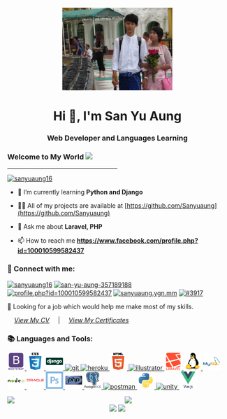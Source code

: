 <pre align="center">
<img src="https://github.com/Sanyuaung/Sanyuaung/blob/main/IMG_2004.JPG" alt="WordCloud" width="50%">
</pre> 
<h1 align="center">Hi 👋, I'm San Yu Aung</h1>
<h3 align="center">Web Developer and Languages Learning</h3>

### Welcome to My World <img src="https://github.com/TheDudeThatCode/TheDudeThatCode/blob/master/Assets/Earth.gif" width="24px">

<hr style="width:50%;text-align:left;margin-left:0">

<p align="left"> <a href="https://twitter.com/sanyuaung16" target="blank"><img src="https://img.shields.io/twitter/follow/sanyuaung16?logo=twitter&style=for-the-badge" alt="sanyuaung16" /></a> </p>

- 🌱 I’m currently learning **Python and Django**

- 👨‍💻 All of my projects are available at [https://github.com/Sanyuaung](https://github.com/Sanyuaung)

- 💬 Ask me about **Laravel, PHP**

- 📫 How to reach me **https://www.facebook.com/profile.php?id=100010599582437**

<h3 align="left">🤝 Connect with me:</h3>
<p align="left">
<a href="https://twitter.com/sanyuaung16" target="blank"><img align="center" src="https://raw.githubusercontent.com/rahuldkjain/github-profile-readme-generator/master/src/images/icons/Social/twitter.svg" alt="sanyuaung16" height="30" width="40" /></a>
<a href="https://linkedin.com/in/san-yu-aung-357189188" target="blank"><img align="center" src="https://raw.githubusercontent.com/rahuldkjain/github-profile-readme-generator/master/src/images/icons/Social/linked-in-alt.svg" alt="san-yu-aung-357189188" height="30" width="40" /></a>
<a href="https://fb.com/profile.php?id=100010599582437" target="blank"><img align="center" src="https://raw.githubusercontent.com/rahuldkjain/github-profile-readme-generator/master/src/images/icons/Social/facebook.svg" alt="profile.php?id=100010599582437" height="30" width="40" /></a>
<a href="https://instagram.com/sanyuaung.ygn.mm" target="blank"><img align="center" src="https://raw.githubusercontent.com/rahuldkjain/github-profile-readme-generator/master/src/images/icons/Social/instagram.svg" alt="sanyuaung.ygn.mm" height="30" width="40" /></a>
<a href="https://discord.gg/#3917" target="blank"><img align="center" src="https://raw.githubusercontent.com/rahuldkjain/github-profile-readme-generator/master/src/images/icons/Social/discord.svg" alt="#3917" height="30" width="40" /></a>
</p>

🤔 Looking for a job which would help me make most of my skills.

&nbsp; &nbsp; *[View My CV](https://drive.google.com/file/d/1qOl-f5ooxUEJpUfiNW8k6wNPskjqapWP/view)*
&nbsp; &nbsp; |  &nbsp; &nbsp; *[View My Certificates](https://github.com/Sanyuaung/Sanyuaung/tree/main/Certificates)*
<br />

### :books: Languages and Tools:

<p align="left"> <a href="https://getbootstrap.com" target="_blank"> <img src="https://raw.githubusercontent.com/devicons/devicon/master/icons/bootstrap/bootstrap-plain-wordmark.svg" alt="bootstrap" width="40" height="40"/> </a> <a href="https://www.w3schools.com/css/" target="_blank"> <img src="https://raw.githubusercontent.com/devicons/devicon/master/icons/css3/css3-original-wordmark.svg" alt="css3" width="40" height="40"/> </a> <a href="https://www.djangoproject.com/" target="_blank"> <img src="https://raw.githubusercontent.com/devicons/devicon/master/icons/django/django-original.svg" alt="django" width="40" height="40"/> </a> <a href="https://git-scm.com/" target="_blank"> <img src="https://www.vectorlogo.zone/logos/git-scm/git-scm-icon.svg" alt="git" width="40" height="40"/> </a> <a href="https://heroku.com" target="_blank"> <img src="https://www.vectorlogo.zone/logos/heroku/heroku-icon.svg" alt="heroku" width="40" height="40"/> </a> <a href="https://www.w3.org/html/" target="_blank"> <img src="https://raw.githubusercontent.com/devicons/devicon/master/icons/html5/html5-original-wordmark.svg" alt="html5" width="40" height="40"/> </a> <a href="https://www.adobe.com/in/products/illustrator.html" target="_blank"> <img src="https://www.vectorlogo.zone/logos/adobe_illustrator/adobe_illustrator-icon.svg" alt="illustrator" width="40" height="40"/> </a> <a href="https://laravel.com/" target="_blank"> <img src="https://raw.githubusercontent.com/devicons/devicon/master/icons/laravel/laravel-plain-wordmark.svg" alt="laravel" width="40" height="40"/> </a> <a href="https://www.linux.org/" target="_blank"> <img src="https://raw.githubusercontent.com/devicons/devicon/master/icons/linux/linux-original.svg" alt="linux" width="40" height="40"/> </a> <a href="https://www.mysql.com/" target="_blank"> <img src="https://raw.githubusercontent.com/devicons/devicon/master/icons/mysql/mysql-original-wordmark.svg" alt="mysql" width="40" height="40"/> </a> <a href="https://nodejs.org" target="_blank"> <img src="https://raw.githubusercontent.com/devicons/devicon/master/icons/nodejs/nodejs-original-wordmark.svg" alt="nodejs" width="40" height="40"/> </a> <a href="https://www.oracle.com/" target="_blank"> <img src="https://raw.githubusercontent.com/devicons/devicon/master/icons/oracle/oracle-original.svg" alt="oracle" width="40" height="40"/> </a> <a href="https://www.photoshop.com/en" target="_blank"> <img src="https://raw.githubusercontent.com/devicons/devicon/master/icons/photoshop/photoshop-line.svg" alt="photoshop" width="40" height="40"/> </a> <a href="https://www.php.net" target="_blank"> <img src="https://raw.githubusercontent.com/devicons/devicon/master/icons/php/php-original.svg" alt="php" width="40" height="40"/> </a> <a href="https://www.postgresql.org" target="_blank"> <img src="https://raw.githubusercontent.com/devicons/devicon/master/icons/postgresql/postgresql-original-wordmark.svg" alt="postgresql" width="40" height="40"/> </a> <a href="https://postman.com" target="_blank"> <img src="https://www.vectorlogo.zone/logos/getpostman/getpostman-icon.svg" alt="postman" width="40" height="40"/> </a> <a href="https://www.python.org" target="_blank"> <img src="https://raw.githubusercontent.com/devicons/devicon/master/icons/python/python-original.svg" alt="python" width="40" height="40"/> </a> <a href="https://unity.com/" target="_blank"> <img src="https://www.vectorlogo.zone/logos/unity3d/unity3d-icon.svg" alt="unity" width="40" height="40"/> </a> <a href="https://vuejs.org/" target="_blank"> <img src="https://raw.githubusercontent.com/devicons/devicon/master/icons/vuejs/vuejs-original-wordmark.svg" alt="vuejs" width="40" height="40"/> </a> </p>

<p align = "center">
  <img align = "left" src="https://media.giphy.com/media/VgCDAzcKvsR6OM0uWg/giphy.gif" width="50">
  <img src="https://github.com/rajput2107/rajput2107/blob/master/Assets/Developer.gif"/><br>
  <img src = "https://github-readme-stats.vercel.app/api?username=Sanyuaung&show_icons=true&theme=merko&line_height=33 mr-3">
  <img src = "https://github-readme-stats.vercel.app/api/top-langs/?username=Sanyuaung&hide_langs_below=.25&theme=merko">
</p>

